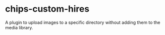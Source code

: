# chips-custom-hires
A plugin to upload images to a specific directory without adding them to the media library.
